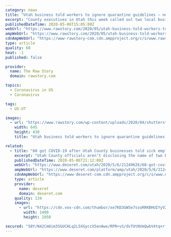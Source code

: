 ```yaml
---
category: news
title: "Utah business told workers to ignore quarantine guidelines — now half of them are sick with COVID-19"
excerpt: "County executives in Utah this week called out two local businesses for putting their employees’ health at risk by telling them to ignore quarantine guidelines. The Utah Daily Herald reports that Utah County Commissioners Tanner Ainge,"
publishedDateTime: 2020-05-06T15:05:00Z
webUrl: "https://www.rawstory.com/2020/05/utah-business-told-workers-to-ignore-quarantine-guidelines-now-half-of-them-are-sick-with-covid-19/"
ampWebUrl: "https://www.rawstory.com/2020/05/utah-business-told-workers-to-ignore-quarantine-guidelines-now-half-of-them-are-sick-with-covid-19/amp/"
cdnAmpWebUrl: "https://www-rawstory-com.cdn.ampproject.org/c/s/www.rawstory.com/2020/05/utah-business-told-workers-to-ignore-quarantine-guidelines-now-half-of-them-are-sick-with-covid-19/amp/"
type: article
quality: 60
heat: -1
published: false

provider:
  name: The Raw Story
  domain: rawstory.com

topics:
  - Coronavirus in US
  - Coronavirus

tags:
  - US-UT

images:
  - url: "https://www.rawstory.com/wp-content/uploads/2020/04/shutterstock_1669051054-645x430.jpg"
    width: 645
    height: 430
    title: "Utah business told workers to ignore quarantine guidelines — now half of them are sick with COVID-19"

related:
  - title: "68 got COVID-19 after Utah County businesses told sick employees to work"
    excerpt: "Utah County officials aren’t disclosing the name of two businesses found in violation of COVID-19 prevention guidelines — including telling employees confirmed to be diagnosed with COVID-19 to still report to work before the required quarantine period ended."
    publishedDateTime: 2020-05-06T21:12:00Z
    webUrl: "https://www.deseret.com/utah/2020/5/6/21249626/68-got-covid-19-after-utah-county-businesses-told-sick-employees-to-work"
    ampWebUrl: "https://www.deseret.com/platform/amp/utah/2020/5/6/21249626/68-got-covid-19-after-utah-county-businesses-told-sick-employees-to-work"
    cdnAmpWebUrl: "https://www-deseret-com.cdn.ampproject.org/c/s/www.deseret.com/platform/amp/utah/2020/5/6/21249626/68-got-covid-19-after-utah-county-businesses-told-sick-employees-to-work"
    type: article
    provider:
      name: deseret
      domain: deseret.com
    quality: 134
    images:
      - url: "https://cdn.vox-cdn.com/thumbor/xe7KD3GW5e7ssoRRKBHUIYyV2Fg=/0x0:3000x2000/1400x1050/filters:focal(1260x760:1740x1240):no_upscale()/cdn.vox-cdn.com/uploads/chorus_image/image/66761297/merlin_2588361.0.jpg"
        width: 1400
        height: 1050

secured: "58Y/N42CmOim3SGUCHLq2L5XGyccX5enAwo/RPR+vS/dvfUtNVmQwbV4tq+rfaq/Ja14TuGeKV/ClBlf8v1Diofuf7TFHX3culwh3jWYXhcRRZg0SpK7Zty/0/JpmAKKiEfu4nxkT5rYX+6JJn/OhnCRjEnlhMe04Uql4FNgfZoOWEqYwSGq76UdFst2aEibVPANkql1suo8VbnpA+gBZQ0IjTvyJjptL/4yzEGBZLTr63fiWkS82RS8Cur/XHo09IR7wocWRfwwpSF6S5LOBULuzwX6vgDhosLmsotTGxD94nhmMEg3h+65orFoHSSp6KzA7h2ckM+YB5fmYPBgULRnky7uTBmU5PfdCx0IpXbMXqz5bam1AuysDdpLkX077uakOlaWXrCI1JH1Y38ycNp0CwdLKgsB4r5RDUqWBmYZF01fsk+zMi8ZnXG2tHmqgMvbSEpVooMhRPGfSDlNxL9U7uvWSwnCSLo50uFn4as=;Ze2GMjIp3L9vF31UnoRhFQ=="
---
```


